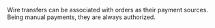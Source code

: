 Wire transfers can be associated with orders as their payment sources.
Being manual payments, they are always authorized.
